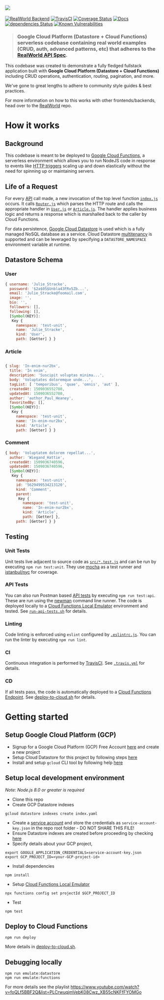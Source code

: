 # ![](logo.png)

[![RealWorld Backend](https://img.shields.io/badge/realworld-backend-%23783578.svg)](http://realworld.io)
[![TravisCI](https://img.shields.io/travis/gothinkster/gcp-datastore-cloud-functions-realworld-example-app/master.svg)](https://travis-ci.org/gothinkster/gcp-datastore-cloud-functions-realworld-example-app)
[![Coverage Status](https://coveralls.io/repos/github/gothinkster/gcp-datastore-cloud-functions-realworld-example-app/badge.svg?branch=master)](https://coveralls.io/github/gothinkster/gcp-datastore-cloud-functions-realworld-example-app?branch=master)
[![Docs](https://img.shields.io/badge/docs-Postman-brightgreen.svg)](https://documenter.getpostman.com/view/1841370/realworld-api/7TFGFZA)
[![dependencies Status](https://david-dm.org/gothinkster/gcp-datastore-cloud-functions-realworld-example-app/status.svg)](https://david-dm.org/gothinkster/gcp-datastore-cloud-functions-realworld-example-app)
[![Known Vulnerabilities](https://snyk.io/test/github/gothinkster/gcp-datastore-cloud-functions-realworld-example-app/badge.svg)](https://snyk.io/test/github/gothinkster/gcp-datastore-cloud-functions-realworld-example-app)

> ### Google Cloud Platform (Datastore + Cloud Functions) serverless codebase containing real world examples (CRUD, auth, advanced patterns, etc) that adheres to the [RealWorld API Spec](https://github.com/gothinkster/realworld/tree/master/api).

This codebase was created to demonstrate a fully fledged fullstack application built with **Google Cloud Platform (Datastore + Cloud Functions)** including CRUD operations, authentication, routing, pagination, and more.

We've gone to great lengths to adhere to community style guides & best practices.

For more information on how to this works with other frontends/backends, head over to the [RealWorld](https://github.com/gothinkster/realworld) repo.

# How it works

## Background

This codebase is meant to be deployed to [Google Cloud Functions](https://cloud.google.com/functions/), a serverless environment which allows you to run NodeJS code in response to events like [HTTP triggers](https://cloud.google.com/functions/docs/calling/http) scaling up and down elastically without the need for spinning up or maintaining servers.

## Life of a Request

For every [API](https://github.com/gothinkster/realworld/blob/master/api/README.md) call made, a new invocation of the top level function [`index.js`](index.js) occurs. It calls [`Router.js`](src/Router.js) which parses the HTTP route and calls the appropriate handler in [`User.js`](src/User.js) or [`Article.js`](src/Article.js). The handler applies business logic and returns a response which is marshalled back to the caller by Cloud Functions.

For data persistence, [Google Cloud Datastore](https://cloud.google.com/datastore/docs/concepts/overview) is used which is a fully managed NoSQL database as a service. Cloud Datastore [multitenancy](https://cloud.google.com/datastore/docs/concepts/multitenancy) is supported and can be leveraged by specifying a `DATASTORE_NAMESPACE` environment variable at runtime.

## Datastore Schema

### User

```javascript
{ username: 'Julie_Stracke',
  password: '$2a$05$Unbla43FRv5Zb...',
  email: 'Julie_Stracke@foomail.com',
  image: '',
  bio: '',
  followers: [],
  following: [],
  [Symbol(KEY)]:
   Key {
     namespace: 'test-unit',
     name: 'Julie_Stracke',
     kind: 'User',
     path: [Getter] } }
```

### Article

```javascript

{ slug: 'In-enim-nur2bx',
  title: 'In enim',
  description: 'Suscipit voluptas minima...',
  body: 'Voluptates doloremque unde...',
  tagList: [ 'temporibus', 'quae', 'omnis', 'aut' ],
  createdAt: 1509036552780,
  updatedAt: 1509036552780,
  author: 'author_Paul_Heaney',
  favoritedBy: [],
  [Symbol(KEY)]:
   Key {
     namespace: 'test-unit',
     name: 'In-enim-nur2bx',
     kind: 'Article',
     path: [Getter] } }
```

### Comment

```javascript
{ body: 'Voluptatem dolorem repellat...',
  author: 'Wiegand_Hattie',
  createdAt: 1509036740596,
  updatedAt: 1509036740596,
  [Symbol(KEY)]:
   Key {
     namespace: 'test-unit',
     id: '5629499534213120',
     kind: 'Comment',
     parent:
      Key {
        namespace: 'test-unit',
        name: 'In-enim-nur2bx',
        kind: 'Article',
        path: [Getter] },
     path: [Getter] } }
```


## Testing

### Unit Tests
Unit tests live adjacent to source code as [`src/*.test.js`](src/) and can be run by executing `npm run test:unit`. They use [mocha](https://mochajs.org) as a test runner and [istanbul/nyc](https://istanbul.js.org) for coverage.

### API Tests
You can also run Postman based [API tests](api-tests.postman.json) by executing `npm run test:api`. These are run using the [newman](https://github.com/postmanlabs/newman) command line runner. The code is deployed locally to a [Cloud Functions Local Emulator](https://cloud.google.com/functions/docs/emulator) environment and tested. See [`run-api-tests.sh`](run-api-tests.sh) for details.

### Linting
Code linting is enforced using `eslint` configured by [`.eslintrc.js`](.eslintrc.js). You can run the linter by executing `npm run lint`.

### CI
Continuous integration is performed by [TravisCI](https://travis-ci.org/gothinkster/gcp-datastore-cloud-functions-realworld-example-app). See [`.travis.yml`](.travis.yml) for details.

### CD
If all tests pass, the code is automatically deployed to a [Cloud Functions Endpoint](https://us-central1-realworld-datastore.cloudfunctions.net/api/articles). See [deploy-to-cloud.sh](deploy-to-cloud.sh) for details.

# Getting started

## Setup Google Cloud Platform (GCP)

* Signup for a Google Cloud Platform (GCP) Free Account [here](https://cloud.google.com/free/) and create a new project
* Setup Cloud Datastore for this project by following steps [here](https://cloud.google.com/datastore/docs/quickstart)
* Install and setup `gcloud` CLI tool by following help [here](https://cloud.google.com/sdk/downloads)

## Setup local development environment

*Note: Node.js 8.0 or greater is required*

* Clone this repo
* Create GCP Datastore indexes
```
gcloud datastore indexes create index.yaml
```
* Create a [service account](https://cloud.google.com/compute/docs/access/service-accounts) and store the credentials as `service-account-key.json` in the repo root folder - DO NOT SHARE THIS FILE!
* Ensure Datastore indexes are created before proceeding by checking [here](https://console.cloud.google.com/datastore/indexes)
* Specify details about your GCP project,
```
export GOOGLE_APPLICATION_CREDENTIALS=service-account-key.json
export GCP_PROJECT_ID=<your-GCP-project-id>
```
* Install dependencies
```
npm install
```
* Setup [Cloud Functions Local Emulator](https://cloud.google.com/functions/docs/emulator)
```
npx functions config set projectId $GCP_PROJECT_ID
```

* Test
```
npm test
```

## Deploy to Cloud Functions
```
npm run deploy
```

More details in [deploy-to-cloud.sh](deploy-to-cloud.sh).

## Debugging locally
```
npm run emulate:datastore
npm run emulate:functions
```
For more details see the playlist https://www.youtube.com/watch?v=foQLf5BBF2Q&list=PLCrwuqjmVebK08Cwz_XB55cNKFfFYOMGo
